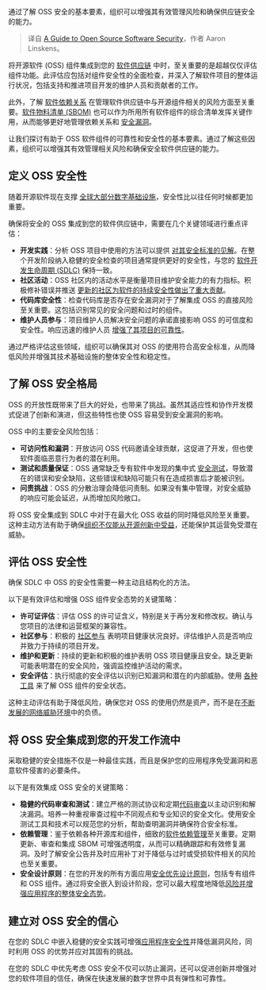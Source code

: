 
<!--
title: 开源软件安全指南
cover: https://cdn.thenewstack.io/media/2024/05/a288247b-oss.png
-->

通过了解 OSS 安全的基本要素，组织可以增强其有效管理风险和确保供应链安全的能力。

> 译自 [A Guide to Open Source Software Security](https://thenewstack.io/a-guide-to-open-source-software-security/)，作者 Aaron Linskens。

将开源软件 (OSS) 组件集成到您的 [软件供应链](https://www.sonatype.com/launchpad/what-is-software-supply-chain) 中时，至关重要的是超越仅仅评估组件功能。此评估应包括对组件安全性的全面检查，并深入了解软件项目的整体运行状况，包括支持和推进项目开发的维护人员和贡献者的工作。

此外，了解 [软件依赖关系](https://www.sonatype.com/launchpad/what-are-software-dependencies) 在管理软件供应链中与开源组件相关的风险方面至关重要。[软件物料清单 (SBOM)](https://www.sonatype.com/launchpad/what-is-software-bill-of-materials) 也可以作为所用所有软件组件的综合清单发挥关键作用，从而能够更好地管理依赖关系和 [安全漏洞](https://www.sonatype.com/launchpad/what-are-open-source-vulnerabilities)。

让我们探讨有助于 OSS 软件组件的可靠性和安全性的基本要素。通过了解这些因素，组织可以增强其有效管理相关风险和确保安全软件供应链的能力。

## 定义 OSS 安全性

随着开源软件现在支撑 [全球大部分数字基础设施](https://www.linuxfoundation.org/blog/blog/a-summary-of-census-ii-open-source-software-application-libraries-the-world-depends-on)，安全性比以往任何时候都更加重要。

确保将安全的 OSS 集成到您的软件供应链中，需要在几个关键领域进行重点评估：

- **开发实践**：分析 OSS 项目中使用的方法可以提供 [对其安全标准的见解](https://thenewstack.io/security-insights-into-infrastructure-as-code/)。在整个开发阶段纳入稳健的安全检查的项目通常提供更好的安全性，与您的 [软件开发生命周期 (SDLC)](https://www.sonatype.com/launchpad/guide-to-software-development-life-cycle) 保持一致。
- **社区活动**：OSS 社区内的活动水平是衡量项目维护安全能力的有力指标。积极修补错误并推送 [更新的社区为软件的持续安全性做出了重大贡献](https://thenewstack.io/security-of-software-update-systems-in-2023/)。
- **代码库安全性**：检查代码库是否存在安全漏洞对于了解集成 OSS 的直接风险至关重要。这包括识别常见的安全问题和过时的组件。
- **维护人员参与**：项目维护人员解决安全问题的承诺直接影响 OSS 的可信度和安全性。响应迅速的维护人员 [增强了其项目的可靠性](https://thenewstack.io/kuma-a-new-cncf-project-enhances-the-control-plane-for-mixed-infrastructure/)。

通过严格评估这些领域，组织可以确保其对 OSS 的使用符合高安全标准，从而降低风险并增强其技术基础设施的整体安全性和稳定性。

## 了解 OSS 安全格局

OSS 的开放性既带来了巨大的好处，也带来了挑战。虽然其适应性和协作开发模式促进了创新和演进，但这些特性也使 OSS 容易受到安全漏洞的影响。

OSS 中的主要安全风险包括：

- **可访问性和漏洞**：开放访问 OSS 代码邀请全球贡献，这促进了开发，但也使软件面临恶意行为者的潜在利用。 
- **测试和质量保证**：OSS 通常缺乏专有软件中发现的集中式 [安全测试](https://blog.sonatype.com/the-impact-of-security-testing-on-an-organization)，导致潜在的错误和安全缺陷，这些错误和缺陷可能只有在造成损害后才能被识别。 
- **问责挑战**：OSS 的分散治理会降低问责制。如果没有集中管理，对安全威胁的响应可能会延迟，从而增加风险敞口。

将 OSS 安全集成到 SDLC 中对于在最大化 OSS 收益的同时降低风险至关重要。这种主动方法有助于确保[组织不仅能从开源创新中受益](https://thenewstack.io/more-organizations-report-benefits-of-open-source-programs/)，还能保护其运营免受潜在威胁。

## 评估 OSS 安全性

确保 SDLC 中 OSS 的安全性需要一种主动且结构化的方法。

以下是有效评估和增强 OSS 组件安全态势的关键策略：

- **许可证评估**：评估 OSS 的许可证含义，特别是关于再分发和修改权。确认与您项目的法律和运营框架的兼容性。
- **社区参与**：积极的 [社区参与](https://www.cncf.io/reports/lightning-round-at-security-slam-2023/) 表明项目健康状况良好。评估维护人员是否响应并致力于持续的项目开发。
- **维护和更新**：持续的更新和积极的维护表明 OSS 项目健康且安全。缺乏更新可能表明潜在的安全风险，强调监控维护活动的需求。
- **安全评估**：执行彻底的安全评估以识别已知漏洞和潜在的内部威胁。使用 [各种工具](https://securityscorecards.dev/) 来了解 OSS 组件的安全状态。

这种主动评估有助于降低风险，确保您对 OSS 的使用仍然是资产，而不是在[不断发展的网络威胁环境](https://www.sonatype.com/resources/vulnerability-timeline)中的负债。

## 将 OSS 安全集成到您的开发工作流中

采取稳健的安全措施不仅是一种最佳实践，而且是保护您的应用程序免受漏洞和恶意软件侵害的必要条件。

以下是有效集成 OSS 安全的关键策略：

- **稳健的代码审查和测试**：建立严格的测试协议和定期[代码审查](https://blog.sonatype.com/open-source-basic-practices-for-higher-quality-code)以主动识别和解决漏洞。培养一种重视审查过程中不同观点和专业知识的安全文化。使用安全测试工具和技术可以规范您的分析，帮助查明漏洞并确保符合安全标准。
- **依赖管理**：鉴于依赖各种开源库和组件，细致的[软件依赖管理](https://thenewstack.io/unlocking-the-power-of-automatic-dependency-management/)至关重要。定期更新、审查和集成 SBOM 可增强透明度，从而可以精确跟踪和有效修复漏洞。及时了解安全公告并及时应用补丁对于降低与过时或受损软件相关的风险也至关重要。
- **安全设计原则**：在您的开发的所有方面应用[安全优先设计原则](https://blog.sonatype.com/a-demand-for-real-consequences-sonatypes-response-to-cisas-secure-by-design)，包括专有组件和 OSS 组件。通过将安全嵌入到设计阶段，您可以最大程度地降低[风险并增强应用程序的整体安全态势](https://thenewstack.io/managing-cloud-security-risk-posture-through-a-full-stack-approach/)。

## 建立对 OSS 安全的信心

在您的 SDLC 中嵌入稳健的安全实践可增强[应用程序安全性](https://www.sonatype.com/launchpad/what-is-application-security)并降低漏洞风险，同时利用 OSS 的优势并应对其固有的挑战。

在您的 SDLC 中优先考虑 OSS 安全不仅可以防止漏洞，还可以促进创新并增强对您的软件项目的信任，确保在快速发展的数字世界中具有弹性和可靠性。

